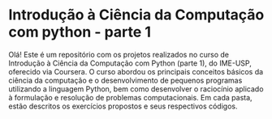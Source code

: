 # Introdução à Ciência da Computação com python - parte 1

Olá! Este é um repositório com os projetos realizados no curso de Introdução à Ciência da Computação com Python (parte 1), do IME-USP, oferecido via Coursera. 
O curso abordou os principais conceitos básicos da ciência da computação e o desenvolvimento de pequenos programas utilizando a linguagem Python, bem como desenvolver o raciocínio aplicado à formulação e resolução de problemas computacionais.
Em cada pasta, estão descritos os exercícios propostos e seus respectivos códigos.
